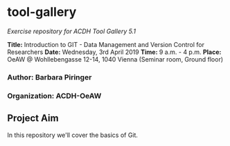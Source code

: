 # tool-gallery
*Exercise repository for ACDH Tool Gallery 5.1*

**Title:**  Introduction to GIT - Data Management and Version Control for Researchers 
**Date:**   Wednesday, 3rd April 2019 
**Time:**   9 a.m. - 4 p.m. 
**Place:**  OeAW @ Wohllebengasse 12-14, 1040 Vienna (Seminar room, Ground floor)

### Author: Barbara Piringer
### Organization: ACDH-OeAW

## Project Aim
In this repository we'll cover the basics of Git.
